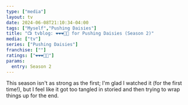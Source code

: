 ```yaml
---
type: ["media"]
layout: tv
date: 2024-06-08T21:10:34-04:00
tags: ["Myself","Pushing Daisies"]
title: "📺 tvblog: ❤️❤️❤️🖤🖤 for Pushing Daisies (Season 2)"
media: ["tv"]
series: ["Pushing Daisies"]
franchise: [""]
ratings: ["❤️❤️❤️🖤🖤"]
params:
  entry: Season 2
---
```

This season isn't as strong as the first; I'm glad I watched it (for the first time!), but I feel like it got too tangled in storied and then trying to wrap things up for the end.
